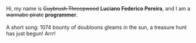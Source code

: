 Hi, my name is ~~Guybrush Threepwood~~ **Luciano Federico Pereira**, and I am a ~~wannabe pirate~~ **programmer**.<br><br>A short song: 1074 bounty of doubloons gleams in the sun, a treasure hunt has just begun! Arrr!
